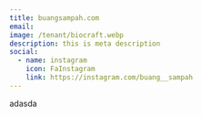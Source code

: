 ```yaml
---
title: buangsampah.com
email: 
image: /tenant/biocraft.webp
description: this is meta description
social:
  - name: instagram
    icon: FaInstagram
    link: https://instagram.com/buang__sampah
---
```

adasda